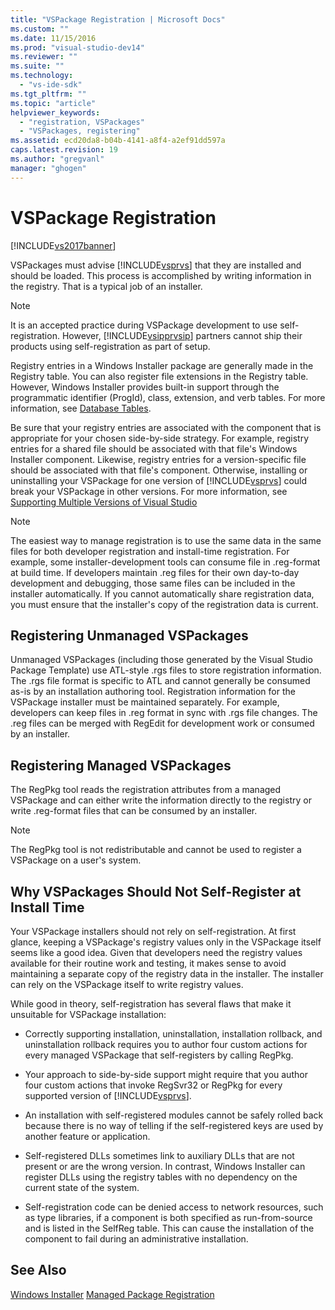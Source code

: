 ```yaml
---
title: "VSPackage Registration | Microsoft Docs"
ms.custom: ""
ms.date: 11/15/2016
ms.prod: "visual-studio-dev14"
ms.reviewer: ""
ms.suite: ""
ms.technology: 
  - "vs-ide-sdk"
ms.tgt_pltfrm: ""
ms.topic: "article"
helpviewer_keywords: 
  - "registration, VSPackages"
  - "VSPackages, registering"
ms.assetid: ecd20da8-b04b-4141-a8f4-a2ef91dd597a
caps.latest.revision: 19
ms.author: "gregvanl"
manager: "ghogen"
---
```

# VSPackage Registration
[!INCLUDE[vs2017banner](../../includes/vs2017banner.md)]

VSPackages must advise [!INCLUDE[vsprvs](../../includes/vsprvs-md.md)] that they are installed and should be loaded. This process is accomplished by writing information in the registry. That is a typical job of an installer.  
  
> [!NOTE]
>  It is an accepted practice during VSPackage development to use self-registration. However, [!INCLUDE[vsipprvsip](../../includes/vsipprvsip-md.md)] partners cannot ship their products using self-registration as part of setup.  
  
 Registry entries in a Windows Installer package are generally made in the Registry table. You can also register file extensions in the Registry table. However, Windows Installer provides built-in support through the programmatic identifier (ProgId), class, extension, and verb tables. For more information, see [Database Tables](http://msdn.microsoft.com/library/aa368259\(VS.85\).aspx).  
  
 Be sure that your registry entries are associated with the component that is appropriate for your chosen side-by-side strategy. For example, registry entries for a shared file should be associated with that file's Windows Installer component. Likewise, registry entries for a version-specific file should be associated with that file's component. Otherwise, installing or uninstalling your VSPackage for one version of [!INCLUDE[vsprvs](../../includes/vsprvs-md.md)] could break your VSPackage in other versions. For more information, see [Supporting Multiple Versions of Visual Studio](../../extensibility/supporting-multiple-versions-of-visual-studio.md)  
  
> [!NOTE]
>  The easiest way to manage registration is to use the same data in the same files for both developer registration and install-time registration. For example, some installer-development tools can consume file in .reg-format at build time. If developers maintain .reg files for their own day-to-day development and debugging, those same files can be included in the installer automatically. If you cannot automatically share registration data, you must ensure that the installer's copy of the registration data is current.  
  
## Registering Unmanaged VSPackages  
 Unmanaged VSPackages (including those generated by the Visual Studio Package Template) use ATL-style .rgs files to store registration information. The .rgs file format is specific to ATL and cannot generally be consumed as-is by an installation authoring tool. Registration information for the VSPackage installer must be maintained separately. For example, developers can keep files in .reg format in sync with .rgs file changes. The .reg files can be merged with RegEdit for development work or consumed by an installer.  
  
## Registering Managed VSPackages  
 The RegPkg tool reads the registration attributes from a managed VSPackage and can either write the information directly to the registry or write .reg-format files that can be consumed by an installer.  
  
> [!NOTE]
>  The RegPkg tool is not redistributable and cannot be used to register a VSPackage on a user's system.  
  
## Why VSPackages Should Not Self-Register at Install Time  
 Your VSPackage installers should not rely on self-registration. At first glance, keeping a VSPackage's registry values only in the VSPackage itself seems like a good idea. Given that developers need the registry values available for their routine work and testing, it makes sense to avoid maintaining a separate copy of the registry data in the installer. The installer can rely on the VSPackage itself to write registry values.  
  
 While good in theory, self-registration has several flaws that make it unsuitable for VSPackage installation:  
  
-   Correctly supporting installation, uninstallation, installation rollback, and uninstallation rollback requires you to author four custom actions for every managed VSPackage that self-registers by calling RegPkg.  
  
-   Your approach to side-by-side support might require that you author four custom actions that invoke RegSvr32 or RegPkg for every supported version of [!INCLUDE[vsprvs](../../includes/vsprvs-md.md)].  
  
-   An installation with self-registered modules cannot be safely rolled back because there is no way of telling if the self-registered keys are used by another feature or application.  
  
-   Self-registered DLLs sometimes link to auxiliary DLLs that are not present or are the wrong version. In contrast, Windows Installer can register DLLs using the registry tables with no dependency on the current state of the system.  
  
-   Self-registration code can be denied access to network resources, such as type libraries, if a component is both specified as run-from-source and is listed in the SelfReg table. This can cause the installation of the component to fail during an administrative installation.  
  
## See Also  
 [Windows Installer](http://msdn.microsoft.com/library/cc185688\(VS.85\).aspx)   
 [Managed Package Registration](http://msdn.microsoft.com/en-us/f69e0ea3-6a92-4639-8ca9-4c9c210e58a1)

